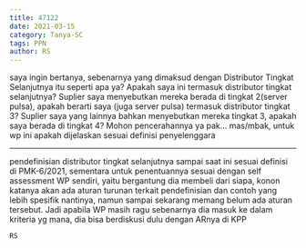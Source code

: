 ```yaml
---
title: 47122
date: 2021-03-15
category: Tanya-SC
tags: PPN
author: RS
---
```


saya ingin bertanya, sebenarnya yang dimaksud dengan Distributor Tingkat Selanjutnya itu seperti apa ya? Apakah saya ini termasuk distributor tingkat selanjutnya? Suplier saya menyebutkan mereka berada di tingkat 2(server pulsa), apakah berarti saya (juga server pulsa) termasuk distributor tingkat 3? Suplier saya yang lainnya bahkan menyebutkan mereka tingkat 3, apakah saya berada di tingkat 4? Mohon pencerahannya ya pak... mas/mbak, untuk wp ini apakah dijelaskan sesuai definisi penyelenggara

---

pendefinisian distributor tingkat selanjutnya sampai saat ini sesuai definisi di PMK-6/2021, sementara untuk penentuannya sesuai dengan self assessment WP sendiri, yaitu bergantung dia membeli dari siapa, konon katanya akan ada aturan turunan terkait pendefinisian dan contoh yang lebih spesifik nantinya, namun sampai sekarang memang belum ada aturan tersebut. Jadi apabila WP masih ragu sebenarnya dia masuk ke dalam kriteria yg mana, dia bisa berdiskusi dulu dengan ARnya di KPP

`RS`
